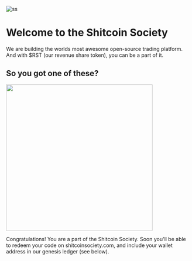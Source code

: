 ![ss](https://github.com/user-attachments/assets/f7c9919f-efd3-412f-a988-ed53d4e2b1b4)

# Welcome to the Shitcoin Society

We are building the worlds most awesome open-source trading platform. And with $RST (our revenue share token), you can be a part of it.

## So you got one of these?

<img src="https://github.com/user-attachments/assets/2d148a06-cecb-4bb8-9fcf-984036535ba1" width="400">

Congratulations! You are a part of the Shitcoin Society. Soon you'll be able to redeem your code on shitcoinsociety.com, and include your wallet address in our genesis ledger (see below).

